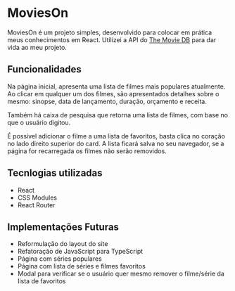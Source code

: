 # MoviesOn

MoviesOn é um projeto simples, desenvolvido para colocar em prática meus conhecimentos em React. Utilizei a API do [The Movie DB](https://www.themoviedb.org "The Movie DB") para dar vida ao meu projeto.

## Funcionalidades
Na página inicial, apresenta uma lista de filmes mais populares atualmente.  Ao clicar em qualquer um dos filmes, são apresentados detalhes sobre o mesmo: sinopse, data de lançamento, duração, orçamento e receita.

Também há caixa de pesquisa que retorna uma lista de filmes, com base no que o usuário digitou.

É possível adicionar o filme a uma lista de favoritos, basta clica no coração no lado direito superior do card. A lista ficará salva no seu navegador, se a página for recarregada os filmes não serão removidos.

## Tecnlogias utilizadas

- React
- CSS Modules
- React Router

## Implementações Futuras

- Reformulação do layout do site
- Refatoração de JavaScript para TypeScript
- Página com séries populares
- Página com  lista de séries e filmes favoritos
- Modal para verificar se o usuário quer mesmo remover o filme/série da lista de favoritos
